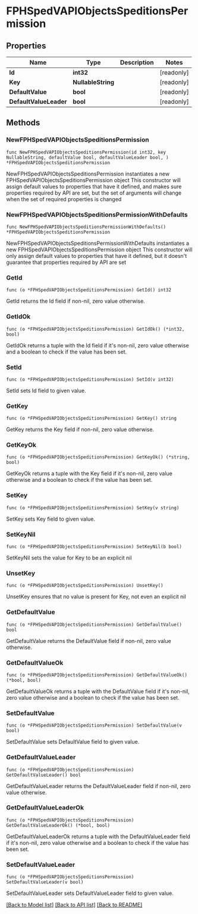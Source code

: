 # FPHSpedVAPIObjectsSpeditionsPermission

## Properties

Name | Type | Description | Notes
------------ | ------------- | ------------- | -------------
**Id** | **int32** |  | [readonly] 
**Key** | **NullableString** |  | [readonly] 
**DefaultValue** | **bool** |  | [readonly] 
**DefaultValueLeader** | **bool** |  | [readonly] 

## Methods

### NewFPHSpedVAPIObjectsSpeditionsPermission

`func NewFPHSpedVAPIObjectsSpeditionsPermission(id int32, key NullableString, defaultValue bool, defaultValueLeader bool, ) *FPHSpedVAPIObjectsSpeditionsPermission`

NewFPHSpedVAPIObjectsSpeditionsPermission instantiates a new FPHSpedVAPIObjectsSpeditionsPermission object
This constructor will assign default values to properties that have it defined,
and makes sure properties required by API are set, but the set of arguments
will change when the set of required properties is changed

### NewFPHSpedVAPIObjectsSpeditionsPermissionWithDefaults

`func NewFPHSpedVAPIObjectsSpeditionsPermissionWithDefaults() *FPHSpedVAPIObjectsSpeditionsPermission`

NewFPHSpedVAPIObjectsSpeditionsPermissionWithDefaults instantiates a new FPHSpedVAPIObjectsSpeditionsPermission object
This constructor will only assign default values to properties that have it defined,
but it doesn't guarantee that properties required by API are set

### GetId

`func (o *FPHSpedVAPIObjectsSpeditionsPermission) GetId() int32`

GetId returns the Id field if non-nil, zero value otherwise.

### GetIdOk

`func (o *FPHSpedVAPIObjectsSpeditionsPermission) GetIdOk() (*int32, bool)`

GetIdOk returns a tuple with the Id field if it's non-nil, zero value otherwise
and a boolean to check if the value has been set.

### SetId

`func (o *FPHSpedVAPIObjectsSpeditionsPermission) SetId(v int32)`

SetId sets Id field to given value.


### GetKey

`func (o *FPHSpedVAPIObjectsSpeditionsPermission) GetKey() string`

GetKey returns the Key field if non-nil, zero value otherwise.

### GetKeyOk

`func (o *FPHSpedVAPIObjectsSpeditionsPermission) GetKeyOk() (*string, bool)`

GetKeyOk returns a tuple with the Key field if it's non-nil, zero value otherwise
and a boolean to check if the value has been set.

### SetKey

`func (o *FPHSpedVAPIObjectsSpeditionsPermission) SetKey(v string)`

SetKey sets Key field to given value.


### SetKeyNil

`func (o *FPHSpedVAPIObjectsSpeditionsPermission) SetKeyNil(b bool)`

 SetKeyNil sets the value for Key to be an explicit nil

### UnsetKey
`func (o *FPHSpedVAPIObjectsSpeditionsPermission) UnsetKey()`

UnsetKey ensures that no value is present for Key, not even an explicit nil
### GetDefaultValue

`func (o *FPHSpedVAPIObjectsSpeditionsPermission) GetDefaultValue() bool`

GetDefaultValue returns the DefaultValue field if non-nil, zero value otherwise.

### GetDefaultValueOk

`func (o *FPHSpedVAPIObjectsSpeditionsPermission) GetDefaultValueOk() (*bool, bool)`

GetDefaultValueOk returns a tuple with the DefaultValue field if it's non-nil, zero value otherwise
and a boolean to check if the value has been set.

### SetDefaultValue

`func (o *FPHSpedVAPIObjectsSpeditionsPermission) SetDefaultValue(v bool)`

SetDefaultValue sets DefaultValue field to given value.


### GetDefaultValueLeader

`func (o *FPHSpedVAPIObjectsSpeditionsPermission) GetDefaultValueLeader() bool`

GetDefaultValueLeader returns the DefaultValueLeader field if non-nil, zero value otherwise.

### GetDefaultValueLeaderOk

`func (o *FPHSpedVAPIObjectsSpeditionsPermission) GetDefaultValueLeaderOk() (*bool, bool)`

GetDefaultValueLeaderOk returns a tuple with the DefaultValueLeader field if it's non-nil, zero value otherwise
and a boolean to check if the value has been set.

### SetDefaultValueLeader

`func (o *FPHSpedVAPIObjectsSpeditionsPermission) SetDefaultValueLeader(v bool)`

SetDefaultValueLeader sets DefaultValueLeader field to given value.



[[Back to Model list]](../README.md#documentation-for-models) [[Back to API list]](../README.md#documentation-for-api-endpoints) [[Back to README]](../README.md)


